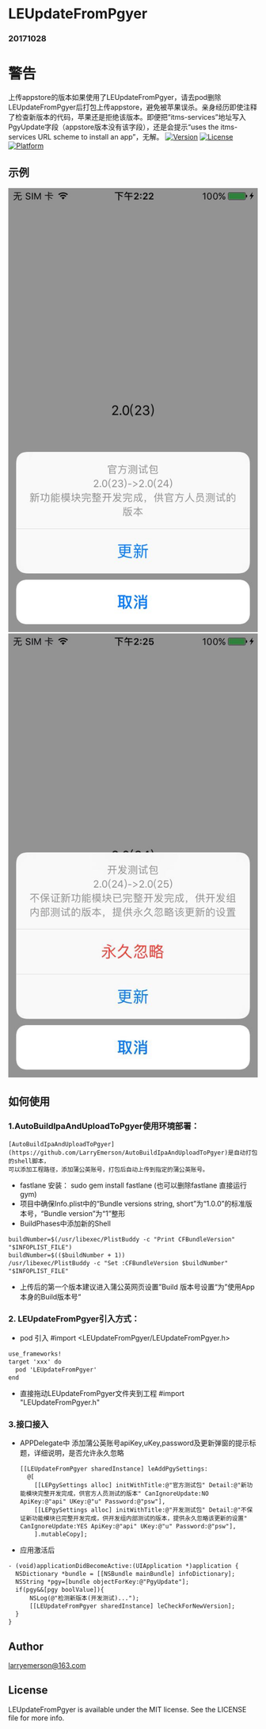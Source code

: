 # LEUpdateFromPgyer
### 20171028 
# 警告
上传appstore的版本如果使用了LEUpdateFromPgyer，请去pod删除LEUpdateFromPgyer后打包上传appstore，避免被苹果误杀。亲身经历即使注释了检查新版本的代码，苹果还是拒绝该版本。即便把“itms-services”地址写入PgyUpdate字段（appstore版本没有该字段），还是会提示“uses the itms-services URL scheme to install an app”，无解。
[![Version](https://img.shields.io/cocoapods/v/LEUpdateFromPgyer.svg?style=flat)](http://cocoapods.org/pods/LEUpdateFromPgyer)
[![License](https://img.shields.io/cocoapods/l/LEUpdateFromPgyer.svg?style=flat)](http://cocoapods.org/pods/LEUpdateFromPgyer)
[![Platform](https://img.shields.io/cocoapods/p/LEUpdateFromPgyer.svg?style=flat)](http://cocoapods.org/pods/LEUpdateFromPgyer)
## 示例
![](https://github.com/LarryEmerson/LEAllFrameworksGif/blob/master/v23_v24.jpg)
![](https://github.com/LarryEmerson/LEAllFrameworksGif/blob/master/v24_v25.jpg)

## 如何使用
### 1.AutoBuildIpaAndUploadToPgyer使用环境部署：

```
[AutoBuildIpaAndUploadToPgyer](https://github.com/LarryEmerson/AutoBuildIpaAndUploadToPgyer)是自动打包的shell脚本，
可以添加工程路径，添加蒲公英账号，打包后自动上传到指定的蒲公英账号。
```

 - fastlane 安装： sudo gem install fastlane (也可以删除fastlane 直接运行gym)
 - 项目中确保Info.plist中的“Bundle versions string, short”为“1.0.0”的标准版本号，“Bundle version”为“1”整形
 - BuildPhases中添加新的Shell
 
 ```
 buildNumber=$(/usr/libexec/PlistBuddy -c "Print CFBundleVersion" "$INFOPLIST_FILE")
 buildNumber=$(($buildNumber + 1))
 /usr/libexec/PlistBuddy -c "Set :CFBundleVersion $buildNumber" "$INFOPLIST_FILE"
 ``` 
 - 上传后的第一个版本建议进入蒲公英网页设置”Build 版本号设置“为”使用App本身的Build版本号“
### 2. LEUpdateFromPgyer引入方式：
 - pod 引入 #import <LEUpdateFromPgyer/LEUpdateFromPgyer.h>
  
  ```
  use_frameworks!
  target 'xxx' do
    pod 'LEUpdateFromPgyer'
  end
  ```
  
 - 直接拖动LEUpdateFromPgyer文件夹到工程 #import "LEUpdateFromPgyer.h"
### 3.接口接入
 - APPDelegate中 添加蒲公英账号apiKey,uKey,password及更新弹窗的提示标题，详细说明，是否允许永久忽略
   
   ```
   [[LEUpdateFromPgyer sharedInstance] leAddPgySettings:
     @[
       [[LEPgySettings alloc] initWithTitle:@"官方测试包" Detail:@"新功能模块完整开发完成，供官方人员测试的版本" CanIgnoreUpdate:NO ApiKey:@"api" UKey:@"u" Password:@"psw"],
       [[LEPgySettings alloc] initWithTitle:@"开发测试包" Detail:@"不保证新功能模块已完整开发完成，供开发组内部测试的版本，提供永久忽略该更新的设置" CanIgnoreUpdate:YES ApiKey:@"api" UKey:@"u" Password:@"psw"],
       ].mutableCopy];
   ```
   
 - 应用激活后
  
  ```
  - (void)applicationDidBecomeActive:(UIApplication *)application { 
    NSDictionary *bundle = [[NSBundle mainBundle] infoDictionary];
    NSString *pgy=[bundle objectForKey:@"PgyUpdate"];
    if(pgy&&[pgy boolValue]){
        NSLog(@"检测新版本(开发测试)...");
        [[LEUpdateFromPgyer sharedInstance] leCheckForNewVersion];
    }
  }
  ```

## Author

larryemerson@163.com

## License

LEUpdateFromPgyer is available under the MIT license. See the LICENSE file for more info.


